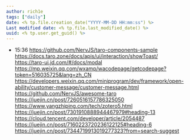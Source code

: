 ```yaml
---
author: rich1e
tags: ["daily"]
date: <% tp.file.creation_date("YYYY-MM-DD HH:mm:ss") %>
Last modified date: <% tp.file.last_modified_date() %>
uuid: <% tp.user.get_guid() %>
---
```


- 15:36 https://github.com/NervJS/taro-components-sample<br>https://docs.taro.zone/docs/apis/ui/interaction/showToast/<br>https://taro-ui.jd.com/#/docs/modal<br>https://mp.weixin.qq.com/wxamp/wacodepage/getcodepage?token=516035725&lang=zh_CN<br>https://developers.weixin.qq.com/miniprogram/dev/framework/open-ability/customer-message/customer-message.html<br>https://github.com/NervJS/awesome-taro<br>https://juejin.cn/post/7260516157786325050<br>https://www.yangzhiping.com/tech/zotero5.html<br>https://juejin.cn/post/7301910888944467979#heading-13<br>https://cloud.tencent.com/developer/article/2054487<br>https://juejin.cn/post/7160223720236122125#heading-6<br>https://juejin.cn/post/7344719913019277323?from=search-suggest<br>